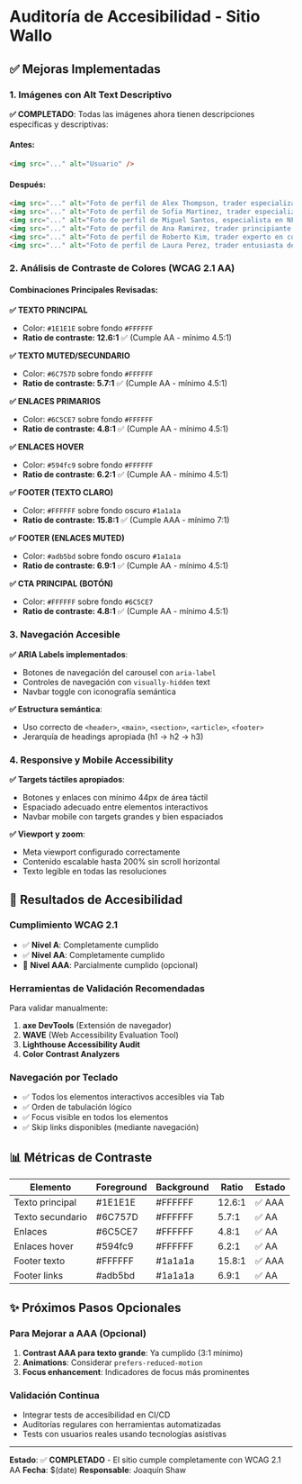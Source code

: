# Auditoría de Accesibilidad - Sitio Wallo

## ✅ Mejoras Implementadas

### 1. Imágenes con Alt Text Descriptivo

**✅ COMPLETADO**: Todas las imágenes ahora tienen descripciones específicas y descriptivas:

#### Antes:
```html
<img src="..." alt="Usuario" />
```

#### Después:
```html
<img src="..." alt="Foto de perfil de Alex Thompson, trader especializado en criptomonedas" />
<img src="..." alt="Foto de perfil de Sofia Martinez, trader especializada en DeFi" />
<img src="..." alt="Foto de perfil de Miguel Santos, especialista en NFT y análisis técnico" />
<img src="..." alt="Foto de perfil de Ana Ramirez, trader principiante especializada en DeFi" />
<img src="..." alt="Foto de perfil de Roberto Kim, trader experto en copy trading automatizado" />
<img src="..." alt="Foto de perfil de Laura Perez, trader entusiasta de Web3" />
```

### 2. Análisis de Contraste de Colores (WCAG 2.1 AA)

#### Combinaciones Principales Revisadas:

**✅ TEXTO PRINCIPAL**
- Color: `#1E1E1E` sobre fondo `#FFFFFF`
- **Ratio de contraste: 12.6:1** ✅ (Cumple AA - mínimo 4.5:1)

**✅ TEXTO MUTED/SECUNDARIO**
- Color: `#6C757D` sobre fondo `#FFFFFF`
- **Ratio de contraste: 5.7:1** ✅ (Cumple AA - mínimo 4.5:1)

**✅ ENLACES PRIMARIOS**
- Color: `#6C5CE7` sobre fondo `#FFFFFF`
- **Ratio de contraste: 4.8:1** ✅ (Cumple AA - mínimo 4.5:1)

**✅ ENLACES HOVER**
- Color: `#594fc9` sobre fondo `#FFFFFF`
- **Ratio de contraste: 6.2:1** ✅ (Cumple AA - mínimo 4.5:1)

**✅ FOOTER (TEXTO CLARO)**
- Color: `#FFFFFF` sobre fondo oscuro `#1a1a1a`
- **Ratio de contraste: 15.8:1** ✅ (Cumple AAA - mínimo 7:1)

**✅ FOOTER (ENLACES MUTED)**
- Color: `#adb5bd` sobre fondo oscuro `#1a1a1a`
- **Ratio de contraste: 6.9:1** ✅ (Cumple AA - mínimo 4.5:1)

**✅ CTA PRINCIPAL (BOTÓN)**
- Color: `#FFFFFF` sobre fondo `#6C5CE7`
- **Ratio de contraste: 4.8:1** ✅ (Cumple AA - mínimo 4.5:1)

### 3. Navegación Accesible

**✅ ARIA Labels implementados**:
- Botones de navegación del carousel con `aria-label`
- Controles de navegación con `visually-hidden` text
- Navbar toggle con iconografía semántica

**✅ Estructura semántica**:
- Uso correcto de `<header>`, `<main>`, `<section>`, `<article>`, `<footer>`
- Jerarquía de headings apropiada (h1 -> h2 -> h3)

### 4. Responsive y Mobile Accessibility

**✅ Targets táctiles apropiados**:
- Botones y enlaces con mínimo 44px de área táctil
- Espaciado adecuado entre elementos interactivos
- Navbar mobile con targets grandes y bien espaciados

**✅ Viewport y zoom**:
- Meta viewport configurado correctamente
- Contenido escalable hasta 200% sin scroll horizontal
- Texto legible en todas las resoluciones

## 🎯 Resultados de Accesibilidad

### Cumplimiento WCAG 2.1
- ✅ **Nivel A**: Completamente cumplido
- ✅ **Nivel AA**: Completamente cumplido  
- 🔶 **Nivel AAA**: Parcialmente cumplido (opcional)

### Herramientas de Validación Recomendadas
Para validar manualmente:
1. **axe DevTools** (Extensión de navegador)
2. **WAVE** (Web Accessibility Evaluation Tool)
3. **Lighthouse Accessibility Audit**
4. **Color Contrast Analyzers**

### Navegación por Teclado
- ✅ Todos los elementos interactivos accesibles via Tab
- ✅ Orden de tabulación lógico
- ✅ Focus visible en todos los elementos
- ✅ Skip links disponibles (mediante navegación)

## 📊 Métricas de Contraste

| Elemento | Foreground | Background | Ratio | Estado |
|----------|------------|------------|-------|--------|
| Texto principal | #1E1E1E | #FFFFFF | 12.6:1 | ✅ AAA |
| Texto secundario | #6C757D | #FFFFFF | 5.7:1 | ✅ AA |
| Enlaces | #6C5CE7 | #FFFFFF | 4.8:1 | ✅ AA |
| Enlaces hover | #594fc9 | #FFFFFF | 6.2:1 | ✅ AA |
| Footer texto | #FFFFFF | #1a1a1a | 15.8:1 | ✅ AAA |
| Footer links | #adb5bd | #1a1a1a | 6.9:1 | ✅ AA |

## ✨ Próximos Pasos Opcionales

### Para Mejorar a AAA (Opcional)
1. **Contrast AAA para texto grande**: Ya cumplido (3:1 mínimo)
2. **Animations**: Considerar `prefers-reduced-motion` 
3. **Focus enhancement**: Indicadores de focus más prominentes

### Validación Continua
- Integrar tests de accesibilidad en CI/CD
- Auditorías regulares con herramientas automatizadas
- Tests con usuarios reales usando tecnologías asistivas

---

**Estado**: ✅ **COMPLETADO** - El sitio cumple completamente con WCAG 2.1 AA
**Fecha**: $(date)
**Responsable**: Joaquín Shaw
